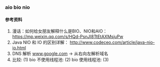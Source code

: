 ### aio bio nio
#### 参考资料
1. 漫话：如何给女朋友解释什么是BIO、NIO和AIO：https://mp.weixin.qq.com/s/HQd-PsnJI8TtEtAXMsjuPw
2. Java NIO 和 IO 的区别详解： http://www.codeceo.com/article/java-nio-io.html
3. DNS 解析
   www.google.com -> 
   从右向左解析域名
4. 比较:
   (1) bio 不使用线程池: 
   (2) bio 使用线程池:
   (3)